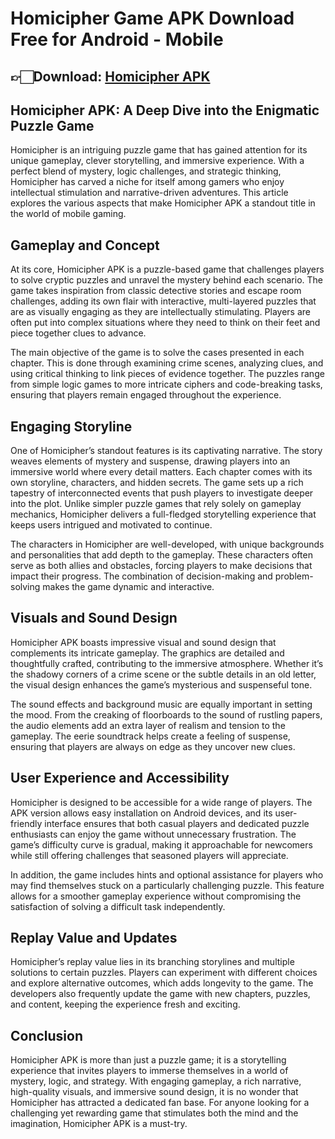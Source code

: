 # Homicipher Game APK Download Free for Android - Mobile

## 👉🏻Download: [Homicipher APK](https://spoo.me/sypTQS)

## **Homicipher APK: A Deep Dive into the Enigmatic Puzzle Game**

Homicipher is an intriguing puzzle game that has gained attention for its unique gameplay, clever storytelling, and immersive experience. With a perfect blend of mystery, logic challenges, and strategic thinking, Homicipher has carved a niche for itself among gamers who enjoy intellectual stimulation and narrative-driven adventures. This article explores the various aspects that make Homicipher APK a standout title in the world of mobile gaming.

## Gameplay and Concept

At its core, Homicipher APK is a puzzle-based game that challenges players to solve cryptic puzzles and unravel the mystery behind each scenario. The game takes inspiration from classic detective stories and escape room challenges, adding its own flair with interactive, multi-layered puzzles that are as visually engaging as they are intellectually stimulating. Players are often put into complex situations where they need to think on their feet and piece together clues to advance.

The main objective of the game is to solve the cases presented in each chapter. This is done through examining crime scenes, analyzing clues, and using critical thinking to link pieces of evidence together. The puzzles range from simple logic games to more intricate ciphers and code-breaking tasks, ensuring that players remain engaged throughout the experience.

## Engaging Storyline

One of Homicipher’s standout features is its captivating narrative. The story weaves elements of mystery and suspense, drawing players into an immersive world where every detail matters. Each chapter comes with its own storyline, characters, and hidden secrets. The game sets up a rich tapestry of interconnected events that push players to investigate deeper into the plot. Unlike simpler puzzle games that rely solely on gameplay mechanics, Homicipher delivers a full-fledged storytelling experience that keeps users intrigued and motivated to continue.

The characters in Homicipher are well-developed, with unique backgrounds and personalities that add depth to the gameplay. These characters often serve as both allies and obstacles, forcing players to make decisions that impact their progress. The combination of decision-making and problem-solving makes the game dynamic and interactive.

## Visuals and Sound Design

Homicipher APK boasts impressive visual and sound design that complements its intricate gameplay. The graphics are detailed and thoughtfully crafted, contributing to the immersive atmosphere. Whether it’s the shadowy corners of a crime scene or the subtle details in an old letter, the visual design enhances the game’s mysterious and suspenseful tone.

The sound effects and background music are equally important in setting the mood. From the creaking of floorboards to the sound of rustling papers, the audio elements add an extra layer of realism and tension to the gameplay. The eerie soundtrack helps create a feeling of suspense, ensuring that players are always on edge as they uncover new clues.

## User Experience and Accessibility

Homicipher is designed to be accessible for a wide range of players. The APK version allows easy installation on Android devices, and its user-friendly interface ensures that both casual players and dedicated puzzle enthusiasts can enjoy the game without unnecessary frustration. The game’s difficulty curve is gradual, making it approachable for newcomers while still offering challenges that seasoned players will appreciate.

In addition, the game includes hints and optional assistance for players who may find themselves stuck on a particularly challenging puzzle. This feature allows for a smoother gameplay experience without compromising the satisfaction of solving a difficult task independently.

## Replay Value and Updates

Homicipher’s replay value lies in its branching storylines and multiple solutions to certain puzzles. Players can experiment with different choices and explore alternative outcomes, which adds longevity to the game. The developers also frequently update the game with new chapters, puzzles, and content, keeping the experience fresh and exciting.

## Conclusion

Homicipher APK is more than just a puzzle game; it is a storytelling experience that invites players to immerse themselves in a world of mystery, logic, and strategy. With engaging gameplay, a rich narrative, high-quality visuals, and immersive sound design, it is no wonder that Homicipher has attracted a dedicated fan base. For anyone looking for a challenging yet rewarding game that stimulates both the mind and the imagination, Homicipher APK is a must-try.
